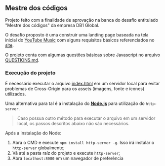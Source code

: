 ## Mestre dos códigos

Projeto feito com a finalidade de aprovação na banca do desafio entitulado "Mestre dos códigos" da empresa DB1 Global.

O desafio proposto é uma construir uma landing page baseada na tela inicial do [YouTube Music](https://music.youtube.com/) com alguns requisitos básicos referenciados no [site](https://db1group.github.io/mestre-dos-codigos/#/frontend?id=escudeiro).

O projeto conta com algumas questões básicas sobre Javascript no arquivo [QUESTIONS.md](QUESTIONS.md).

### Execução do projeto
É necessário executar o arquivo [index.html](index.html) em um servidor local para evitar problemas de Cross-Origin para os assets (imagens, fonte e ícones) utilizados.

Uma alternativa para tal é a instalação do [**Node.js**](https://nodejs.org/en/download/) para utilização do `http-server`.

> Caso possua outro método para executar o arquivo em um servidor local, os passos descritos abaixo não são necessários.

Após a instalação do Node:
1. Abra o CMD e execute `npm install http-server -g`. Isso irá instalar o `http-server` globalmente;
2. Vá até a pasta raíz do projeto e execute `http-server`;
3. Abra `localhost:8080` em um navegador de preferência

